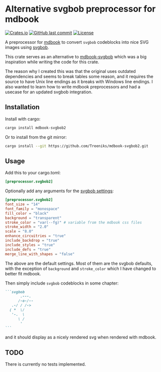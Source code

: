 # Alternative svgbob preprocessor for mdbook
[![Crates.io](https://img.shields.io/crates/v/mdbook-svgbob2)](https://crates.io/crates/mdbook-svgbob2)
[![GitHub last commit](https://img.shields.io/github/last-commit/Treeniks/mdbook-svgbob2)](https://github.com/Treeniks/mdbook-svgbob2)
[![License](https://img.shields.io/github/license/Treeniks/mdbook-svgbob2)](https://github.com/Treeniks/mdbook-svgbob2/blob/master/LICENSE)

A preprocessor for [mdbook](https://github.com/rust-lang/mdBook) to convert `svgbob` codeblocks into nice SVG images using [svgbob](https://github.com/ivanceras/svgbob).

This crate serves as an alternative to [mdbook-svgbob](https://github.com/fzzr-/mdbook-svgbob) which was a big inspiration while writing the code for this crate.

The reason why I created this was that the original uses outdated dependencies and seems to break tables some reason, and it requires the source to have Unix line endings as it breaks with Windows line endings. I also wanted to learn how to write mdbook preprocessors and had a usecase for an updated svgbob integration.

## Installation
Install with cargo:
```sh
cargo install mdbook-svgbob2
```

Or to install from the git mirror:
```sh
cargo install --git https://github.com/Treeniks/mdbook-svgbob2.git
```

## Usage
Add this to your cargo.toml:
```toml
[preprocessor.svgbob2]
```

Optionally add any arguments for the [svgbob settings](https://docs.rs/svgbob/0.6.2/svgbob/buffer/fragment/struct.Settings.html):
```toml
[preprocessor.svgbob2]
font_size = "14"
font_family = "monospace"
fill_color = "black"
background = "transparent"
stroke_color = "var(--fg)" # variable from the mdbook css files
stroke_width = "2.0"
scale = "8.0"
enhance_circuitries = "true"
include_backdrop = "true"
include_styles = "true"
include_defs = "true"
merge_line_with_shapes = "false"
```
The above are the default settings. Most of them are the svgbob defaults, with the exception of `background` and `stroke_color` which I have changed to better fit mdbook.

Then simply include `svgbob` codeblocks in some chapter:
````md
```svgbob
       .---.
      /-o-/--
   .-/ / /->
  ( *  \/
   '-.  \
      \ /
       '
```
````
and it should display as a nicely rendered svg when rendered with mdbook.

## TODO
There is currently no tests implemented.
